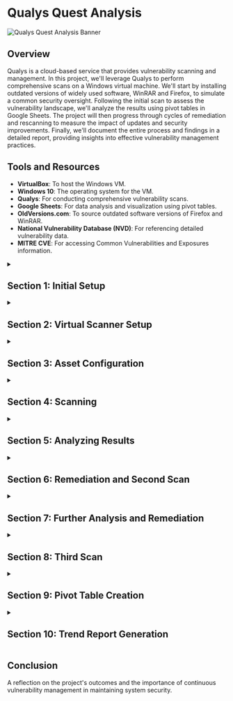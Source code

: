 # Qualys Quest Analysis

![Qualys Quest Analysis Banner](BannerImageLink.png)

## Overview

Qualys is a cloud-based service that provides vulnerability scanning and management. In this project, we'll leverage Qualys to perform comprehensive scans on a Windows virtual machine. We'll start by installing outdated versions of widely used software, WinRAR and Firefox, to simulate a common security oversight. Following the initial scan to assess the vulnerability landscape, we'll analyze the results using pivot tables in Google Sheets. The project will then progress through cycles of remediation and rescanning to measure the impact of updates and security improvements. Finally, we'll document the entire process and findings in a detailed report, providing insights into effective vulnerability management practices.


## Tools and Resources

- **VirtualBox**: To host the Windows VM.
- **Windows 10**: The operating system for the VM.
- **Qualys**: For conducting comprehensive vulnerability scans.
- **Google Sheets**: For data analysis and visualization using pivot tables.
- **OldVersions.com**: To source outdated software versions of Firefox and WinRAR.
- **National Vulnerability Database (NVD)**: For referencing detailed vulnerability data.
- **MITRE CVE**: For accessing Common Vulnerabilities and Exposures information.


<details>
<summary><h2><b>Section 1: Initial Setup</b></h2></summary>
  The foundational stage involving the creation of a NAT network, installation of the Windows VM, and setup of outdated applications to simulate vulnerabilities.
  
  <!-- Include any relevant commands or screenshots -->
</details>

<details>
<summary><h2><b>Section 2: Virtual Scanner Setup</b></h2></summary>
  Steps for downloading and configuring the Qualys virtual scanner appliance within VirtualBox.
  
  <!-- Include any relevant commands or screenshots -->
</details>

<details>
<summary><h2><b>Section 3: Asset Configuration</b></h2></summary>
  Configuring assets in Qualys and setting up authentication records for accurate vulnerability scanning.
  
  <!-- Include any relevant commands or screenshots -->
</details>

<details>
<summary><h2><b>Section 4: Scanning</b></h2></summary>
  Conducting the initial vulnerability scan with Qualys to identify potential security risks.
  
  <!-- Include any relevant commands or screenshots -->
</details>

<details>
<summary><h2><b>Section 5: Analyzing Results</b></h2></summary>
  Analyzing the initial scan results to identify and prioritize vulnerabilities.
  
  <!-- Include any relevant commands or screenshots -->
</details>

<details>
<summary><h2><b>Section 6: Remediation and Second Scan</b></h2></summary>
  Describing the process of uninstalling outdated applications, remediation actions taken, and performing the second scan.
  
  <!-- Include any relevant commands or screenshots -->
</details>

<details>
<summary><h2><b>Section 7: Further Analysis and Remediation</b></h2></summary>
  Updating Windows, applying Microsoft service updates, and conducting further vulnerability remediation.
  
  <!-- Include any relevant commands or screenshots -->
</details>

<details>
<summary><h2><b>Section 8: Third Scan</b></h2></summary>
  Executing the third scan post-updates to assess the impact on the system's security.
  
  <!-- Include any relevant commands or screenshots -->
</details>

<details>
<summary><h2><b>Section 9: Pivot Table Creation</b></h2></summary>
  Developing pivot tables in Google Sheets for a clear representation of vulnerabilities, aiding in remediation decisions.
  
  <!-- Include any relevant commands or screenshots -->
</details>

<details>
<summary><h2><b>Section 10: Trend Report Generation</b></h2></summary>
  Using the data from pivot tables to compile a trend report, illustrating the efficacy of the vulnerability management process throughout the project.
  
  <!-- Include any relevant commands or screenshots -->
</details>

## Conclusion

A reflection on the project's outcomes and the importance of continuous vulnerability management in maintaining system security.

<!-- Include any final thoughts or screenshots -->
